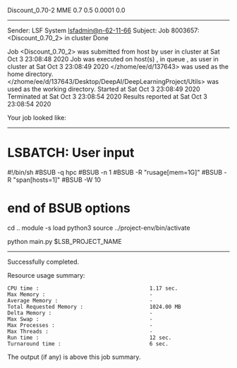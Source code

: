 Discount_0.70-2 MME 0.7 0.5 0.0001 0.0

------------------------------------------------------------
Sender: LSF System <lsfadmin@n-62-11-66>
Subject: Job 8003657: <Discount_0.70_2> in cluster <dcc> Done

Job <Discount_0.70_2> was submitted from host <n-62-30-5> by user <s183905> in cluster <dcc> at Sat Oct  3 23:08:48 2020
Job was executed on host(s) <n-62-11-66>, in queue <hpc>, as user <s183905> in cluster <dcc> at Sat Oct  3 23:08:49 2020
</zhome/ee/d/137643> was used as the home directory.
</zhome/ee/d/137643/Desktop/DeepAI/DeepLearningProject/Utils> was used as the working directory.
Started at Sat Oct  3 23:08:49 2020
Terminated at Sat Oct  3 23:08:54 2020
Results reported at Sat Oct  3 23:08:54 2020

Your job looked like:

------------------------------------------------------------
# LSBATCH: User input
#!/bin/sh
#BSUB -q hpc
#BSUB -n 1
#BSUB -R "rusage[mem=1G]"
#BSUB -R "span[hosts=1]"
#BSUB -W 10
# end of BSUB options
cd ..
module -s load python3
source ../project-env/bin/activate

python main.py $LSB_PROJECT_NAME


------------------------------------------------------------

Successfully completed.

Resource usage summary:

    CPU time :                                   1.17 sec.
    Max Memory :                                 -
    Average Memory :                             -
    Total Requested Memory :                     1024.00 MB
    Delta Memory :                               -
    Max Swap :                                   -
    Max Processes :                              -
    Max Threads :                                -
    Run time :                                   12 sec.
    Turnaround time :                            6 sec.

The output (if any) is above this job summary.


